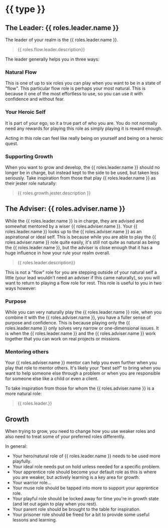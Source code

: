 # {{ type }}

## The Leader: {{ roles.leader.name }}

The leader of your realm is the {{ roles.leader.name }}.

> {{ roles.flow.leader.description}}

The leader generally helps you in three
ways:

### Natural Flow

This is one of up to six roles you can play when you want to be in a state of
"flow". This particular flow role is perhaps your most natural. This is because
it one of the most effortless to use, so you can use it with confidence and
without fear.

### Your Heroic Self

It is part of your ego, so it a true part of who you are. You do not normally
need any rewards for playing this role as simply playing it is reward enough.

Acting in this role can feel like really being on yourself and being on a
heroic quest.

### Supporting Growth

When you want to grow and develop, the {{ roles.leader.name }} should no longer
be in charge, but instead kept to the side to be used, but taken less seriously.
Take inspiration from those that play {{ roles.leader.name }} as their
jester role naturally:

> {{ roles.growth.jester.description }}

## The Adviser: {{ roles.adviser.name }}

While the {{ roles.leader.name }} is in charge, they are advised and somewhat
mentored by a wiser {{ roles.adviser.name }}. Your {{ roles.leader.name }}
looks up to the {{ roles.adviser.name }} as an aspirational or ideal self. This
is because while you are able to play the {{ roles.adviser.name }} role quite
easily, it's still not quite as natural as being the {{ roles.leader.name }},
but the adviser is close enough that it has a huge influence in how your
rule your realm overall.

> {{ roles.leader.description}}

This is not a "flow" role for you are stepping outside of your natural self a
little (your lead wouldn't need an adviser if this came naturally), so you
will want to return to playing a flow role for rest. This role is useful to
you in two ways however:

### Purpose

While you can very naturally play the {{ roles.leader.name }} role, when you
combine it with the {{ roles.adviser.name }}, you have a fuller sense of
purpose and confidence. This is because playing only the {{ roles.leader.name }}
only solves very narrow or one-dimensional issues. It is when the
{{ roles.leader.name }} and the {{ roles.adviser.name }} work together that
you can work on real projects or missions.

### Mentoring others

Your {{ roles.adviser.name }} mentor can help you even further when you play
that role to mentor others. It's likely your "best self" to bring when you want
to help someone else through a problem or when you are responsible for someone
else like a child or even a client.

To take inspiration from those for whom the {{ roles.adviser.name }} is a more
natural role:

> {{ roles.leader.}}

## Growth

When trying to grow, you need to change how you use weaker roles and also need
to treat some of your preferred roles differently.

In general:

* Your hero/natural role of {{ roles.leader.name }} needs to be used more
  playfully.
* Your ideal role needs put on hold unless needed for a specific problem.
* Your apprentice role should become your default role as this is where you are
  weaker, but actively learning is a key area for growth.
* Your warrior role...
* Your muse role should be tapped into more to support your apprentice role.
* Your playful role should be locked away for time you're in growth state (and
  let out again to play when you rest).
* Your parent role should be brought to the table for inspiration.
* Your prisoner role should be freed for a bit to provide some useful lessons
  and learning.